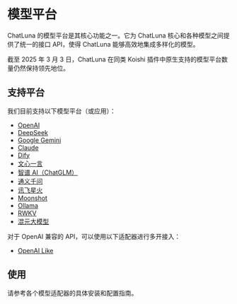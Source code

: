 # 模型平台

ChatLuna 的模型平台是其核心功能之一。它为 ChatLuna 核心和各种模型之间提供了统一的接口 API，使得 ChatLuna 能够高效地集成多样化的模型。

截至 2025 年 3 月 3 日，ChatLuna 在同类 Koishi 插件中原生支持的模型平台数量仍然保持领先地位。

## 支持平台

我们目前支持以下模型平台（或应用）：

- [OpenAI](openai.md)
- [DeepSeek](deepseek.md)
- [Google Gemini](google-gemini.md)
- [Claude](claude.md)
- [Dify](dify.md)
- [文心一言](wenxin.md)
- [智谱 AI（ChatGLM）](zhipu.md)
- [通义千问](qwen.md)
- [讯飞星火](spark.md)
- [Moonshot](moonshot.md)
- [Ollama](ollama.md)
- [RWKV](rwkv.md)
- [混元大模型](hunyuan.md)

对于 OpenAI 兼容的 API，可以使用以下适配器进行多开接入：

- [OpenAI Like](openai-like.md)

## 使用

请参考各个模型适配器的具体安装和配置指南。
